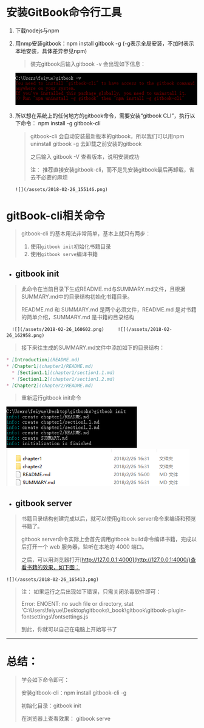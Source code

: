 # 安装GitBook命令行工具

1. 下载nodejs与npm
2. 用nmp安装gitbook：npm install gitbook -g \(-g表示全局安装，不加时表示本地安装，具体差异参见npm\)

   > 装完gitbook后输入gitbook -v 会出现如下信息：

   ![](/assets/2018-02-26_150102.png)

3. 所以想在系统上的任何地方的gitbook命令，需要安装“gitbook CLI”，执行以下命令： npm install -g gitbook-cli

   > gitbook-cli 会自动安装最新版本的gitbook，所以我们可以用npm uninstall gitbook -g 去卸载之前安装的gitbook
   >
   > 之后输入 gitbook -V 查看版本，说明安装成功
   >
   > 注： 推荐直接安装gitbook-cli，而不是先安装gitbook最后再卸载，省去不必要的麻烦

   ```
   ![](/assets/2018-02-26_155146.png)
   ```

# gitBook-cli相关命令

> gitbook-cli 的基本用法非常简单，基本上就只有两步：
>
> 1. 使用`gitbook init`初始化书籍目录
> 2. 使用`gitbook serve`编译书籍

* ## gitbook init

> 此命令在当前目录下生成README.md与SUMMARY.md文件，且根据SUMMARY.md中的目录结构初始化书籍目录。
>
> README.md 和 SUMMARY.md 是两个必须文件，README.md 是对书籍的简单介绍，SUMMARY.md 是书籍的目录结构

```
  ![](/assets/2018-02-26_160602.png)     ![](/assets/2018-02-26_162958.png)
```

> 接下来往生成的SUMMARY.md文件中添加如下的目录结构：

```markdown
* [Introduction](README.md)
* [Chapter1](chapter1/README.md)
  * [Section1.1](chapter1/section1.1.md)
  * [Section1.2](chapter1/section1.2.md)
* [Chapter2](chapter2/README.md)
```

> 重新运行gitbook init命令

![](/assets/2018-02-26_163356.png) ![](/assets/2018-02-26_163337.png)

* ## gitbook server

> 书籍目录结构创建完成以后，就可以使用gitbook server命令来编译和预览书籍了。
>
> gitbook server命令实际上会首先调用gitbook build命令编译书籍，完成以后打开一个 web 服务器，监听在本地的 4000 端口。
>
> 之后，可以用浏览器打开[http://127.0.0.1:4000](http://127.0.0.1:4000/)查看书籍的效果，如下图：

```
![](/assets/2018-02-26_165413.png)
```

> 注： 如果运行之后出现如下错误，只需关闭杀毒软件即可：
>
> Error: ENOENT: no such file or directory, stat 'C:\Users\feiyue\Desktop\gitbooks\\_book\gitbook\gitbook-plugin-fontsettings\fontsettings.js
>
> 到此，你就可以自己在电脑上开始写书了

---

# 总结：

> 学会如下命令即可：
>
> 安装gitbook-cli：npm install gitbook-cli -g
>
> 初始化目录：gitbook init
>
> 在浏览器上查看效果： gitbook serve



